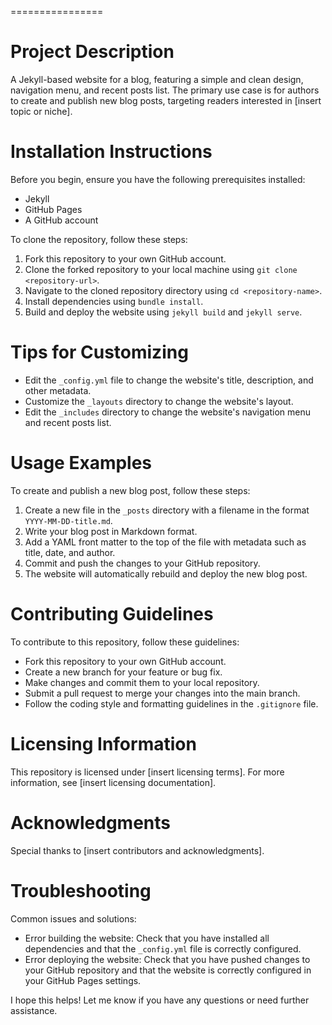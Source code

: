 ================

**Project Description**
=====================

A Jekyll-based website for a blog, featuring a simple and clean design, navigation menu, and recent posts list. The primary use case is for authors to create and publish new blog posts, targeting readers interested in [insert topic or niche].

**Installation Instructions**
==========================

Before you begin, ensure you have the following prerequisites installed:

* Jekyll
* GitHub Pages
* A GitHub account

To clone the repository, follow these steps:

1. Fork this repository to your own GitHub account.
2. Clone the forked repository to your local machine using `git clone <repository-url>`.
3. Navigate to the cloned repository directory using `cd <repository-name>`.
4. Install dependencies using `bundle install`.
5. Build and deploy the website using `jekyll build` and `jekyll serve`.

**Tips for Customizing**
=====================

* Edit the `_config.yml` file to change the website's title, description, and other metadata.
* Customize the `_layouts` directory to change the website's layout.
* Edit the `_includes` directory to change the website's navigation menu and recent posts list.

**Usage Examples**
================

To create and publish a new blog post, follow these steps:

1. Create a new file in the `_posts` directory with a filename in the format `YYYY-MM-DD-title.md`.
2. Write your blog post in Markdown format.
3. Add a YAML front matter to the top of the file with metadata such as title, date, and author.
4. Commit and push the changes to your GitHub repository.
5. The website will automatically rebuild and deploy the new blog post.

**Contributing Guidelines**
=====================

To contribute to this repository, follow these guidelines:

* Fork this repository to your own GitHub account.
* Create a new branch for your feature or bug fix.
* Make changes and commit them to your local repository.
* Submit a pull request to merge your changes into the main branch.
* Follow the coding style and formatting guidelines in the `.gitignore` file.

**Licensing Information**
=====================

This repository is licensed under [insert licensing terms]. For more information, see [insert licensing documentation].

**Acknowledgments**
================

Special thanks to [insert contributors and acknowledgments].

**Troubleshooting**
================

Common issues and solutions:

* Error building the website: Check that you have installed all dependencies and that the `_config.yml` file is correctly configured.
* Error deploying the website: Check that you have pushed changes to your GitHub repository and that the website is correctly configured in your GitHub Pages settings.

I hope this helps! Let me know if you have any questions or need further assistance.
